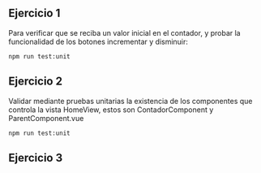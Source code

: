 ## Ejercicio 1
Para verificar que se reciba un valor inicial en el contador, y probar la funcionalidad de los botones incrementar y disminuir:
    
    npm run test:unit

## Ejercicio 2
Validar mediante pruebas unitarias la existencia de los componentes que controla la vista HomeView, estos son ContadorComponent y ParentComponent.vue

    npm run test:unit

## Ejercicio 3

